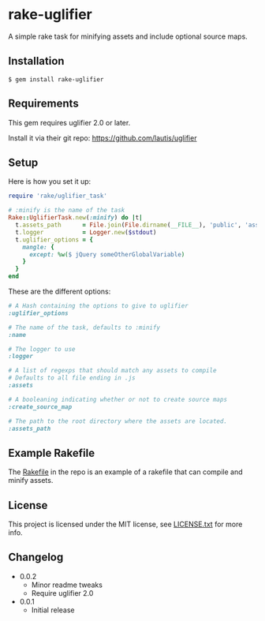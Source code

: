 rake-uglifier
===
A simple rake task for minifying assets and include optional source maps.

Installation
---
```
$ gem install rake-uglifier
```

Requirements
---
This gem requires uglifier 2.0 or later.

Install it via their git repo: https://github.com/lautis/uglifier

Setup
---
Here is how you set it up:
```ruby
require 'rake/uglifier_task'

# :minify is the name of the task
Rake::UglifierTask.new(:minify) do |t|
  t.assets_path      = File.join(File.dirname(__FILE__), 'public', 'assets')
  t.logger           = Logger.new($stdout)
  t.uglifier_options = {
    mangle: {
      except: %w($ jQuery someOtherGlobalVariable)
    }
  }
end
```

These are the different options:

```ruby
# A Hash containing the options to give to uglifier
:uglifier_options

# The name of the task, defaults to :minify
:name

# The logger to use
:logger

# A list of regexps that should match any assets to compile
# Defaults to all file ending in .js
:assets

# A booleaning indicating whether or not to create source maps
:create_source_map

# The path to the root directory where the assets are located.
:assets_path
```

Example Rakefile
---
The [Rakefile](https://github.com/wrapp/rake-uglifier/blob/master/Rakefile) in the repo is an example of a rakefile that can compile and minify
assets.

License
---
This project is licensed under the MIT license, see [LICENSE.txt](https://github.com/wrapp/rake-uglifier/blob/master/LICENSE.txt) for more info.

Changelog
---
 * 0.0.2
   * Minor readme tweaks
   * Require uglifier 2.0
 * 0.0.1
   * Initial release
